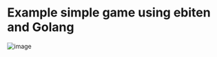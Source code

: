 # Example simple game using ebiten and Golang

![image](https://user-images.githubusercontent.com/1475839/92068343-a59a5180-ede1-11ea-929f-ace0a0030a29.png)


